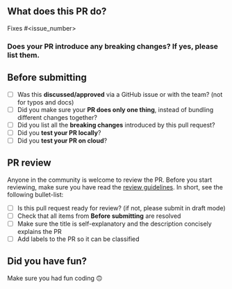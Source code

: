 ## What does this PR do?

<!--
Please include a summary of the change and which issue is fixed.
Please also include relevant motivation and context.
List any dependencies that are required for this change.
-->

Fixes #\<issue_number>

### Does your PR introduce any breaking changes? If yes, please list them.

<!-- FILL IN or None -->

## Before submitting

- [ ] Was this **discussed/approved** via a GitHub issue or with the team? (not for typos and docs)
- [ ] Did you make sure your **PR does only one thing**, instead of bundling different changes together?
- [ ] Did you list all the **breaking changes** introduced by this pull request?
- [ ] Did you **test your PR locally**?
- [ ] Did you **test your PR on cloud**?

## PR review

Anyone in the community is welcome to review the PR.
Before you start reviewing, make sure you have read the [review guidelines](https://github.com/PyTorchLightning/pytorch-lightning/wiki/Review-guidelines). In short, see the following bullet-list:

- [ ] Is this pull request ready for review? (if not, please submit in draft mode)
- [ ] Check that all items from **Before submitting** are resolved
- [ ] Make sure the title is self-explanatory and the description concisely explains the PR
- [ ] Add labels to the PR so it can be classified

## Did you have fun?

Make sure you had fun coding 🙃
